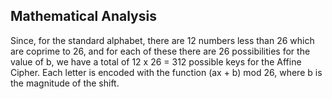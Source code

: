  ## Mathematical Analysis
 Since, for the standard alphabet, there are 12 numbers less than 26 which are coprime to 26, 
 and for each of these there are 26 possibilities for the value of b, we have a total of 12 x 26 = 312 possible keys for the Affine Cipher.
 Each letter is encoded with the function (ax + b) mod 26, where b is the magnitude of the shift.
